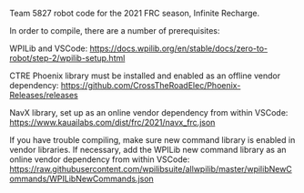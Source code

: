 Team 5827 robot code for the 2021 FRC season, Infinite Recharge.

In order to compile, there are a number of prerequisites:

WPILib and VSCode:
https://docs.wpilib.org/en/stable/docs/zero-to-robot/step-2/wpilib-setup.html

CTRE Phoenix library must be installed and enabled as an offline vendor dependency:
https://github.com/CrossTheRoadElec/Phoenix-Releases/releases

NavX library, set up as an online vendor dependency from within VSCode:
https://www.kauailabs.com/dist/frc/2021/navx_frc.json

If you have trouble compiling, make sure new command library is enabled in vendor libraries.
If necessary, add the WPILib new command library as an online vendor dependency from within VSCode:
https://raw.githubusercontent.com/wpilibsuite/allwpilib/master/wpilibNewCommands/WPILibNewCommands.json
